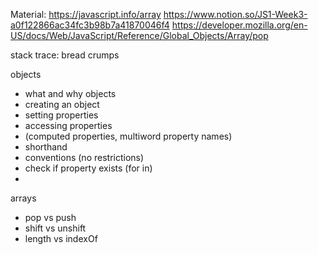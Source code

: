 

Material:
https://javascript.info/array
https://www.notion.so/JS1-Week3-a0f122866ac34fc3b98b7a41870046f4
https://developer.mozilla.org/en-US/docs/Web/JavaScript/Reference/Global_Objects/Array/pop


stack trace:
  bread crumps

objects
 - what and why objects
 - creating an object
 - setting properties
 - accessing properties
 - (computed properties, multiword property names)
 - shorthand
 - conventions (no restrictions)
 - check if property exists (for in)
 - 

arrays
 - pop vs push
 - shift vs unshift
 - length vs indexOf


